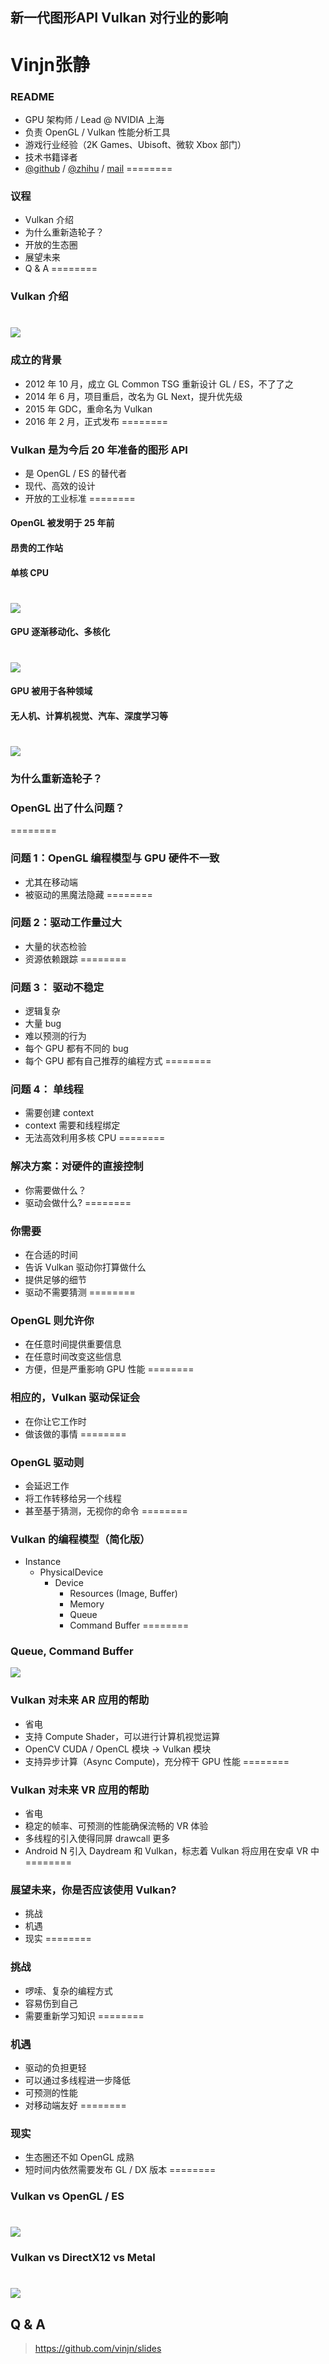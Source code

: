 ## 新一代图形API Vulkan 对行业的影响
Vinjn张静
========
### README
* GPU 架构师 / Lead @ NVIDIA 上海
* 负责 OpenGL / Vulkan 性能分析工具
* 游戏行业经验（2K Games、Ubisoft、微软 Xbox 部门）
* 技术书籍译者
* [@github](https://github.com/vinjn) / [@zhihu](https://www.zhihu.com/people/vinjn) / [mail](mailto:vinjn.z@gmail.com)
========
### 议程
* Vulkan 介绍
* 为什么重新造轮子？
* 开放的生态圈
* 展望未来
* Q & A
========
### Vulkan 介绍
![](media/vulkan-icon.png)
========
### 成立的背景
* 2012 年 10 月，成立 GL Common TSG 重新设计 GL / ES，不了了之
* 2014 年 6 月，项目重启，改名为 GL Next，提升优先级
* 2015 年 GDC，重命名为 Vulkan
* 2016 年 2 月，正式发布
========
### Vulkan 是为今后 20 年准备的图形 API
* 是 OpenGL / ES 的替代者
* 现代、高效的设计
* 开放的工业标准
========
#### OpenGL 被发明于 25 年前
#### 昂贵的工作站
#### 单核 CPU
![](media/gpu-server.png)
========
#### GPU 逐渐移动化、多核化
![](media/gpu-mobile.png)
========
#### GPU 被用于各种领域
#### 无人机、计算机视觉、汽车、深度学习等
![](media/gpu-everywhere.png)
========
### 为什么重新造轮子？
### OpenGL 出了什么问题？
========
### 问题 1：OpenGL 编程模型与 GPU 硬件不一致
* 尤其在移动端
* 被驱动的黑魔法隐藏
========
### 问题 2：驱动工作量过大
* 大量的状态检验
* 资源依赖跟踪
========
### 问题 3： 驱动不稳定
* 逻辑复杂
* 大量 bug
* 难以预测的行为
* 每个 GPU 都有不同的 bug
* 每个 GPU 都有自己推荐的编程方式
========
### 问题 4： 单线程
* 需要创建 context
* context 需要和线程绑定
* 无法高效利用多核 CPU
========
### 解决方案：对硬件的直接控制
* 你需要做什么？
* 驱动会做什么?
========
### 你需要
* 在合适的时间
* 告诉 Vulkan 驱动你打算做什么
* 提供足够的细节
* 驱动不需要猜测
========
### OpenGL 则允许你
* 在任意时间提供重要信息
* 在任意时间改变这些信息
* 方便，但是严重影响 GPU 性能
========
### 相应的，Vulkan 驱动保证会
* 在你让它工作时
* 做该做的事情
========
### OpenGL 驱动则
* 会延迟工作
* 将工作转移给另一个线程
* 甚至基于猜测，无视你的命令
========
### Vulkan 的编程模型（简化版）
* Instance
    * PhysicalDevice
        * Device
            * Resources (Image, Buffer)
            * Memory
            * Queue
            * Command Buffer
========
### Queue, Command Buffer
![](media/vulkan-threading.png)
### Vulkan 对未来 AR 应用的帮助
* 省电
* 支持 Compute Shader，可以进行计算机视觉运算
* OpenCV CUDA / OpenCL 模块 -> Vulkan 模块
* 支持异步计算（Async Compute)，充分榨干 GPU 性能
========
### Vulkan 对未来 VR 应用的帮助
* 省电
* 稳定的帧率、可预测的性能确保流畅的 VR 体验
* 多线程的引入使得同屏 drawcall 更多
* Android N 引入 Daydream 和 Vulkan，标志着 Vulkan 将应用在安卓 VR 中 
========
### 展望未来，你是否应该使用 Vulkan?
* 挑战
* 机遇
* 现实
========
### 挑战
* 啰嗦、复杂的编程方式
* 容易伤到自己
* 需要重新学习知识
========
### 机遇
* 驱动的负担更轻
* 可以通过多线程进一步降低
* 可预测的性能
* 对移动端友好
========
### 现实
* 生态圈还不如 OpenGL 成熟
* 短时间内依然需要发布 GL / DX 版本
========
### Vulkan vs OpenGL / ES
![](media/gl-to-new-api.png)
========
### Vulkan vs DirectX12 vs Metal
![](media/api-platform-support.png)
========
## Q & A
> https://github.com/vinjn/slides
